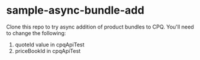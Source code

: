 # sample-async-bundle-add

Clone this repo to try async addition of product bundles to CPQ. 
You'll need to change the following:

<ol>
  <li>quoteId value in cpqApiTest</li>
  <li>priceBookId in cpqApiTest</li>
<ol>
